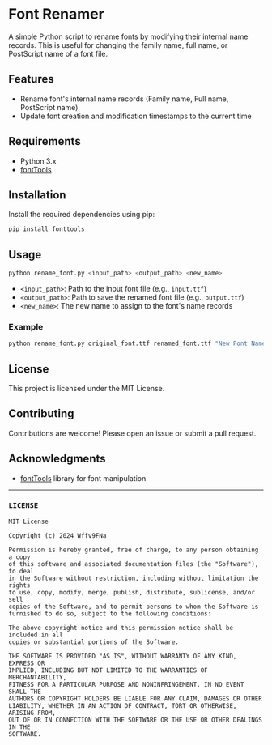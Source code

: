 # Font Renamer

A simple Python script to rename fonts by modifying their internal name records. This is useful for changing the family name, full name, or PostScript name of a font file.

## Features

- Rename font's internal name records (Family name, Full name, PostScript name)
- Update font creation and modification timestamps to the current time

## Requirements

- Python 3.x
- [fontTools](https://github.com/fonttools/fonttools)

## Installation

Install the required dependencies using pip:

```bash
pip install fonttools
````

Usage
-----

```bash
python rename_font.py <input_path> <output_path> <new_name>
```

*   `<input_path>`: Path to the input font file (e.g., `input.ttf`)
*   `<output_path>`: Path to save the renamed font file (e.g., `output.ttf`)
*   `<new_name>`: The new name to assign to the font's name records

### Example

```bash
python rename_font.py original_font.ttf renamed_font.ttf "New Font Name"
```

License
-------

This project is licensed under the MIT License.

Contributing
------------

Contributions are welcome! Please open an issue or submit a pull request.

Acknowledgments
---------------

*   [fontTools](https://github.com/fonttools/fonttools) library for font manipulation


---

### `LICENSE`

```text
MIT License

Copyright (c) 2024 Wffv9FNa

Permission is hereby granted, free of charge, to any person obtaining a copy
of this software and associated documentation files (the "Software"), to deal
in the Software without restriction, including without limitation the rights
to use, copy, modify, merge, publish, distribute, sublicense, and/or sell
copies of the Software, and to permit persons to whom the Software is
furnished to do so, subject to the following conditions:

The above copyright notice and this permission notice shall be included in all
copies or substantial portions of the Software.

THE SOFTWARE IS PROVIDED "AS IS", WITHOUT WARRANTY OF ANY KIND, EXPRESS OR
IMPLIED, INCLUDING BUT NOT LIMITED TO THE WARRANTIES OF MERCHANTABILITY,
FITNESS FOR A PARTICULAR PURPOSE AND NONINFRINGEMENT. IN NO EVENT SHALL THE
AUTHORS OR COPYRIGHT HOLDERS BE LIABLE FOR ANY CLAIM, DAMAGES OR OTHER
LIABILITY, WHETHER IN AN ACTION OF CONTRACT, TORT OR OTHERWISE, ARISING FROM,
OUT OF OR IN CONNECTION WITH THE SOFTWARE OR THE USE OR OTHER DEALINGS IN THE
SOFTWARE.
````